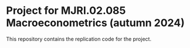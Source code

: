 # Project for MJRI.02.085 Macroeconometrics (autumn 2024)

This repository contains the replication code for the project.
